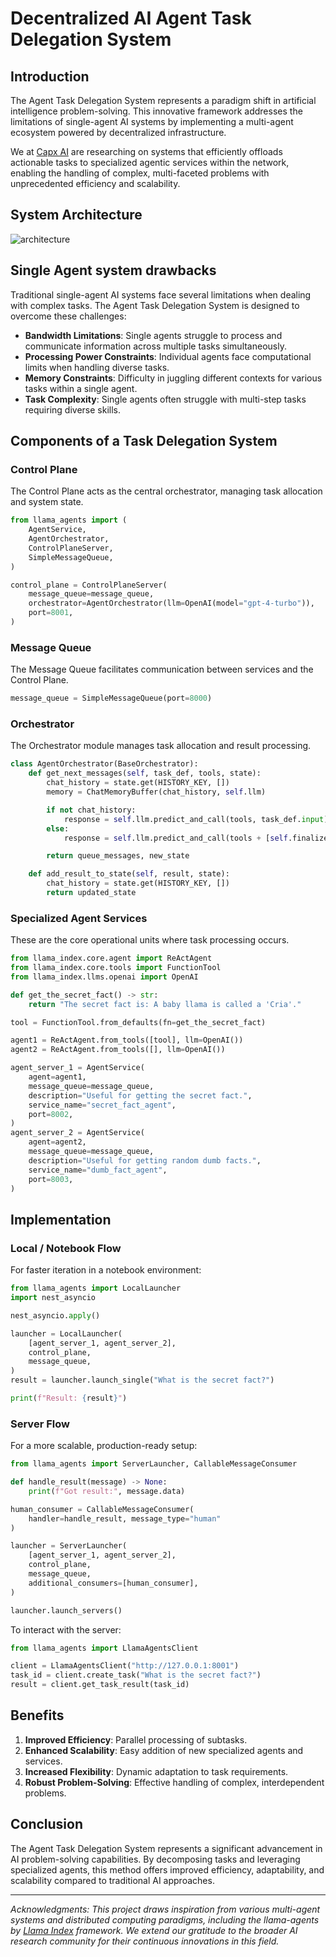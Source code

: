 # Decentralized AI Agent Task Delegation System

## Introduction

The Agent Task Delegation System represents a paradigm shift in artificial intelligence problem-solving. This innovative framework addresses the limitations of single-agent AI systems by implementing a multi-agent ecosystem powered by decentralized infrastructure.

We at [Capx AI](https://huggingface.co/Capx) are researching on systems that efficiently offloads actionable tasks to specialized agentic services within the network, enabling the handling of complex, multi-faceted problems with unprecedented efficiency and scalability.

## System Architecture
![architecture](https://cdn-uploads.huggingface.co/production/uploads/644bf6ef778ecbfb977e8e84/M5O0zNIAhON2UjDFS0f1k.png)

## Single Agent system drawbacks
Traditional single-agent AI systems face several limitations when dealing with complex tasks. The Agent Task Delegation System is designed to overcome these challenges:

- **Bandwidth Limitations**: Single agents struggle to process and communicate information across multiple tasks simultaneously.
- **Processing Power Constraints**: Individual agents face computational limits when handling diverse tasks.
- **Memory Constraints**: Difficulty in juggling different contexts for various tasks within a single agent.
- **Task Complexity**: Single agents often struggle with multi-step tasks requiring diverse skills.


## Components of a Task Delegation System
### Control Plane

The Control Plane acts as the central orchestrator, managing task allocation and system state.

```python
from llama_agents import (
    AgentService,
    AgentOrchestrator,
    ControlPlaneServer,
    SimpleMessageQueue,
)

control_plane = ControlPlaneServer(
    message_queue=message_queue,
    orchestrator=AgentOrchestrator(llm=OpenAI(model="gpt-4-turbo")),
    port=8001,
)
```

### Message Queue

The Message Queue facilitates communication between services and the Control Plane.

```python
message_queue = SimpleMessageQueue(port=8000)
```

### Orchestrator

The Orchestrator module manages task allocation and result processing.

```python
class AgentOrchestrator(BaseOrchestrator):
    def get_next_messages(self, task_def, tools, state):
        chat_history = state.get(HISTORY_KEY, [])
        memory = ChatMemoryBuffer(chat_history, self.llm)

        if not chat_history:
            response = self.llm.predict_and_call(tools, task_def.input)
        else:
            response = self.llm.predict_and_call(tools + [self.finalize_tool], memory.get())

        return queue_messages, new_state

    def add_result_to_state(self, result, state):
        chat_history = state.get(HISTORY_KEY, [])
        return updated_state
```

### Specialized Agent Services

These are the core operational units where task processing occurs.

```python
from llama_index.core.agent import ReActAgent
from llama_index.core.tools import FunctionTool
from llama_index.llms.openai import OpenAI

def get_the_secret_fact() -> str:
    return "The secret fact is: A baby llama is called a 'Cria'."

tool = FunctionTool.from_defaults(fn=get_the_secret_fact)

agent1 = ReActAgent.from_tools([tool], llm=OpenAI())
agent2 = ReActAgent.from_tools([], llm=OpenAI())

agent_server_1 = AgentService(
    agent=agent1,
    message_queue=message_queue,
    description="Useful for getting the secret fact.",
    service_name="secret_fact_agent",
    port=8002,
)
agent_server_2 = AgentService(
    agent=agent2,
    message_queue=message_queue,
    description="Useful for getting random dumb facts.",
    service_name="dumb_fact_agent",
    port=8003,
)
```

## Implementation

### Local / Notebook Flow

For faster iteration in a notebook environment:

```python
from llama_agents import LocalLauncher
import nest_asyncio

nest_asyncio.apply()

launcher = LocalLauncher(
    [agent_server_1, agent_server_2],
    control_plane,
    message_queue,
)
result = launcher.launch_single("What is the secret fact?")

print(f"Result: {result}")
```

### Server Flow

For a more scalable, production-ready setup:

```python
from llama_agents import ServerLauncher, CallableMessageConsumer

def handle_result(message) -> None:
    print(f"Got result:", message.data)

human_consumer = CallableMessageConsumer(
    handler=handle_result, message_type="human"
)

launcher = ServerLauncher(
    [agent_server_1, agent_server_2],
    control_plane,
    message_queue,
    additional_consumers=[human_consumer],
)

launcher.launch_servers()
```

To interact with the server:

```python
from llama_agents import LlamaAgentsClient

client = LlamaAgentsClient("http://127.0.0.1:8001")
task_id = client.create_task("What is the secret fact?")
result = client.get_task_result(task_id)
```

## Benefits

1. **Improved Efficiency**: Parallel processing of subtasks.
2. **Enhanced Scalability**: Easy addition of new specialized agents and services.
3. **Increased Flexibility**: Dynamic adaptation to task requirements.
4. **Robust Problem-Solving**: Effective handling of complex, interdependent problems.

## Conclusion

The Agent Task Delegation System represents a significant advancement in AI problem-solving capabilities. By decomposing tasks and leveraging specialized agents, this method offers improved efficiency, adaptability, and scalability compared to traditional AI approaches.

---

*Acknowledgments: This project draws inspiration from various multi-agent systems and distributed computing paradigms, including the llama-agents by [Llama Index](https://www.llamaindex.ai/) framework. We extend our gratitude to the broader AI research community for their continuous innovations in this field.*
